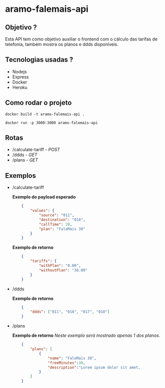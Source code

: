 # aramo-falemais-api

## Objetivo ?
Esta API tem como objetivo auxiliar o frontend com o cálculo das tarifas de telefonia, também mostra os planos e ddds disponíveis.

## Tecnologias usadas ?
- Nodejs
- Express
- Docker
- Heroku

## Como rodar o projeto 
``` docker build -t aramo-falemais-api . ```


``` docker run -p 3000:3000 aramo-falemais-api ```

## Rotas

- /calculate-tariff - *POST*
- /ddds - *GET*
- /plans - *GET*

## Exemplos
- /calculate-tariff

    **Exemplo do payload esperado**

    ```json 
        {
            "values": {
                "source": "011",
                "destination": "018",
                "callTime": 20,
                "plan": "FaleMais 30"
            }
        }
    ```
    
    **Exemplo de retorno**

    ```json
        {
            "tariffs": {
                "withPlan": "0.00",
                "withoutPlan": "38.00"
            }
        }    
    ```

- /ddds

    **Exemplo de retorno**
    
    ```json
        {
            "ddds": ["011", "016", "017", "018"]
        }
    ```
- /plans

    **Exemplo de retorno**
    *Neste exemplo será mostrado apenas 1 dos planos.*

    ```json
        {
            "plans": [
                {
                    "name": "FaleMais 30",
                    "freeMinutes":30,
                    "description":"Lorem ipsum dolor sit amet,         consectetur adipiscing elit. Fusce nibh orci, faucibus a nisi a, interdum mollis elit. Vestibulum maximus eros in mi vestibulum lobortis. Nullam ac dolor velit. Nam ullamcorper lorem non hendrerit fringilla. Aenean orci lacus, volutpat id sem ac, consectetur tincidunt ante."
                }
            ]
        }
    ```
